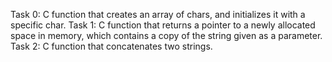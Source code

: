 Task 0: C function that creates an array of chars, and initializes it with a specific char.
Task 1: C function that returns a pointer to a newly allocated space in memory, which contains a copy of the string given as a parameter.
Task 2: C function that concatenates two strings.
